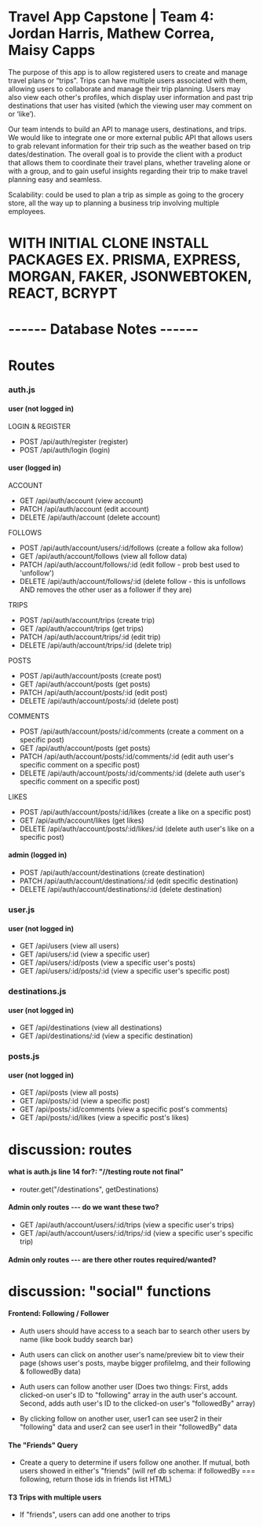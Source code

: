 # Travel App Capstone | Team 4: Jordan Harris, Mathew Correa, Maisy Capps

The purpose of this app is to allow registered users to create and manage travel plans or “trips”. Trips can have multiple users associated with them, allowing users to collaborate and manage their trip planning. Users may also view each other's profiles, which display user information and past trip destinations that user has visited (which the viewing user may comment on or ‘like’).

Our team intends to build an API to manage users, destinations, and trips. We would like to integrate one or more external public API that allows users to grab relevant information for their trip such as the weather based on trip dates/destination. The overall goal is to provide the client with a product that allows them to coordinate their travel plans, whether traveling alone or with a group, and to gain useful insights regarding their trip to make travel planning easy and seamless.

Scalability: could be used to plan a trip as simple as going to the grocery store, all the way up to planning a business trip involving multiple employees.

# WITH INITIAL CLONE INSTALL PACKAGES EX. PRISMA, EXPRESS, MORGAN, FAKER, JSONWEBTOKEN, REACT, BCRYPT

# ------ Database Notes ------

# Routes

### auth.js 
#### user (not logged in)

LOGIN & REGISTER
- POST /api/auth/register (register)
- POST /api/auth/login (login)

#### user (logged in)

ACCOUNT
- GET /api/auth/account (view account)
- PATCH /api/auth/account (edit account)
- DELETE /api/auth/account (delete account)

FOLLOWS
- POST /api/auth/account/users/:id/follows (create a follow aka follow)
- GET /api/auth/account/follows (view all follow data)
- PATCH /api/auth/account/follows/:id (edit follow - prob best used to 'unfollow')
- DELETE /api/auth/account/follows/:id (delete follow - this is unfollows AND removes the other user as a follower if they are)

TRIPS
- POST /api/auth/account/trips (create trip)
- GET /api/auth/account/trips (get trips)
- PATCH /api/auth/account/trips/:id (edit trip)
- DELETE /api/auth/account/trips/:id (delete trip)

POSTS
- POST /api/auth/account/posts (create post)
- GET /api/auth/account/posts (get posts)
- PATCH /api/auth/account/posts/:id (edit post)
- DELETE /api/auth/account/posts/:id (delete post)

COMMENTS
- POST /api/auth/account/posts/:id/comments (create a comment on a specific post)
- GET /api/auth/account/posts (get posts)
- PATCH /api/auth/account/posts/:id/comments/:id (edit auth user's specific comment on a specific post)
- DELETE /api/auth/account/posts/:id/comments/:id (delete auth user's specific comment on a specific post)

LIKES
- POST /api/auth/account/posts/:id/likes (create a like on a specific post)
- GET /api/auth/account/likes (get likes)
- DELETE /api/auth/account/posts/:id/likes/:id (delete auth user's like on a specific post)

#### admin (logged in)
- POST /api/auth/account/destinations (create destination)
- PATCH /api/auth/account/destinations/:id (edit specific destination)
- DELETE /api/auth/account/destinations/:id (delete destination)


### user.js 
#### user (not logged in)
- GET /api/users (view all users)
- GET /api/users/:id (view a specific user)
- GET /api/users/:id/posts (view a specific user's posts)
- GET /api/users/:id/posts/:id (view a specific user's specific post)


### destinations.js
#### user (not logged in)
- GET /api/destinations (view all destinations)
- GET /api/destinations/:id (view a specific destination)


### posts.js
#### user (not logged in)
- GET /api/posts (view all posts)
- GET /api/posts/:id (view a specific post)
- GET /api/posts/:id/comments (view a specific post's comments)
- GET /api/posts/:id/likes (view a specific post's likes)


# discussion: routes

#### what is auth.js line 14 for?: "//testing route not final"
- router.get("/destinations", getDestinations)

#### Admin only routes --- do we want these two? 
- GET /api/auth/account/users/:id/trips (view a specific user's trips)
- GET /api/auth/account/users/:id/trips/:id (view a specific user's specific trip)

#### Admin only routes --- are there other routes required/wanted?




# discussion: "social" functions

#### Frontend: Following / Follower

- Auth users should have access to a seach bar to search other users by name (like book buddy search bar)

- Auth users can click on another user's name/preview bit to view their page (shows user's posts, maybe bigger profileImg, and their following & followedBy data)

- Auth users can follow another user (Does two things: First, adds clicked-on user's ID to "following" array in the auth user's account. Second, adds auth user's ID to the clicked-on user's "followedBy" array)

- By clicking follow on another user, user1 can see user2 in their "following" data and user2 can see user1 in their "followedBy" data

#### The "Friends" Query

- Create a query to determine if users follow one another. If mutual, both users showed in either's "friends" 
(will ref db schema: if followedBy === following, return those ids in friends list HTML)

#### T3 Trips with multiple users 
- If "friends", users can add one another to trips